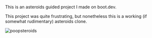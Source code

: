 This is an asteroids guided project I made on boot.dev.

This project was quite frustrating, but nonetheless this is a working (if somewhat rudimentary) asteroids clone.

![poopsteroids](https://github.com/user-attachments/assets/24b01464-7dcf-444a-92b0-0c2df7029f4a)
